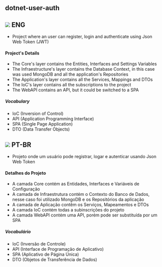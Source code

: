 <h2>dotnet-user-auth</h2>

<h2><img src='https://raw.githubusercontent.com/stevenrskelton/flag-icon/master/png/36/country-4x3/us.png'/> ENG</h2>

-   Project where an user can register, login and authenticate using Json Web Token (JWT)

<h4>Project's Details</h4>

-   The Core's layer contains the Entities, Interfaces and Settings Variables
-   The Infraestructure's layer contains the Database Context, in this case was used MongoDB and all the application's Repositories
-   The Application's layer contains all the Services, Mappings and DTOs
-   The IoC's layer contains all the subscriptions to the project
-   The WebAPI contains an API, but it could be switched to a SPA

<h5>Vocabulary</h5>

-   IoC (Inversion of Control)
-   API (Application Programming Interface)
-   SPA (Single Page Application)
-   DTO (Data Transfer Objects)

<h2><img src='https://raw.githubusercontent.com/stevenrskelton/flag-icon/master/png/36/country-4x3/br.png'/> PT-BR</h2>

-   Projeto onde um usuário pode registrar, logar e autenticar usando Json Web Token

<h4>Detalhes do Projeto</h4>

-   A camada Core contém as Entidades, Interfaces e Variáveis de Configuração
-   A camada de Infraestrutura contém o Contexto do Banco de Dados, nesse caso foi utilizado MongoDB e os Repositórios da aplicação
-   A camada de Aplicação contêm os Serviços, Mapeamentos e DTOs
-   A camada IoC contém todas a subinscrições do projeto
-   A camada WebAPI contém uma API, porém pode ser substituída por um SPA

<h5>Vocabulário</h5>

-   IoC (Inversão de Controle)
-   API (Interface de Programação de Aplicativo)
-   SPA (Aplicativo de Página Única)
-   DTO (Objetos de Transferência de Dados)
